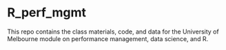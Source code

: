 # R_perf_mgmt
This repo contains the class materials, code, and data for the University of Melbourne module on performance management, data science, and R.


